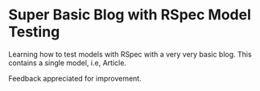 # Super Basic Blog with RSpec Model Testing	

Learning how to test models with RSpec with a very very basic blog. This contains a single model, i.e, Article. 

Feedback appreciated for improvement. 

